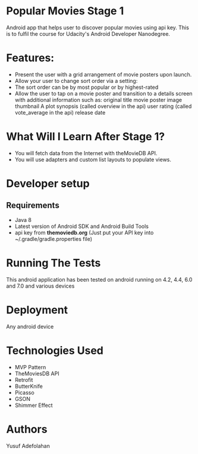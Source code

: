 # Popular Movies Stage 1
Android app that helps user to discover popular movies using api key. This is to fulfil the course for Udacity's Android Developer Nanodegree.

# Features:
* Present the user with a grid arrangement of movie posters upon launch.
* Allow your user to change sort order via a setting:
* The sort order can be by most popular or by highest-rated
* Allow the user to tap on a movie poster and transition to a details screen with additional information such as: original title movie poster image thumbnail A plot synopsis (called overview in the api) user rating (called vote_average in the api) release date

# What Will I Learn After Stage 1?
* You will fetch data from the Internet with theMovieDB API.
* You will use adapters and custom list layouts to populate views.

# Developer setup
## Requirements

* Java 8
* Latest version of Android SDK and Android Build Tools
* api key from **themoviedb.org** (Just put your API key into ~/.gradle/gradle.properties file)

# Running The Tests
This android application has been tested on android running on 4.2, 4.4, 6.0 and 7.0 and various devices

# Deployment
Any android device

# Technologies Used
* MVP Pattern
* TheMoviesDB API
* Retrofit
* ButterKnife
* Picasso
* GSON
* Shimmer Effect

# Authors
Yusuf Adefolahan
